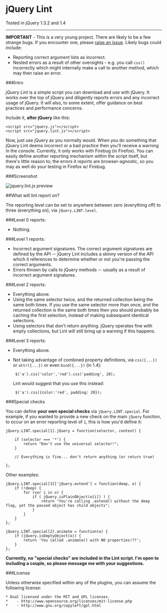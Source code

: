 jQuery Lint
===
Tested in jQuery 1.3.2 and 1.4

---
**IMPORTANT** - This is a very young project. There are likely to be a few strange bugs. If you encounter one, please [raise an issue](http://github.com/jamespadolsey/jQuery-Lint/issues). Likely bugs could include:

 * Reporting correct argument lists as incorrect.
 * Nested errors as a result of other oversights - e.g. you call `css()` incorrectly which might internally make a call to another method, which may then raise an error.


###Intro

*jQuery Lint* is a simple script you can download and use with jQuery. It works over the top of jQuery and diligently reports errors and any incorrect usage of jQuery. It will also, to some extent, offer guidance on best practices and performance concerns.

Include it, **after jQuery** like this:

    <script src="jquery.js"></script>
    <script src="jquery.lint.js"></script>
    
Now, just use jQuery as you normally would. When you do something that jQuery Lint deems incorrect or a bad practice then you'll receive a warning in the console. Currently, it only works with Firebug (in Firefox). You can easily define another reporting mechanism within the script itself, but there's little reason to; the errors it reports are browser-agnostic, so you may as well do your testing in Firefox w/ Firebug.

###Screenshot

![jquery.lint.js preview](http://img13.imageshack.us/img13/9527/lint.png)

##What will lint report on?

The reporting level can be set to anywhere between zero (everything off) to three (everything on), via `jQuery.LINT.level`. 

###Level 0 reports:

 * Nothing.

###Level 1 reports:

 * Incorrect argument signatures. The correct argument signatures are defined by the API -- jQuery Lint includes a skinny version of the API which it references to determine whether or not you're passing the correct arguments.
 * Errors thrown by calls to jQuery methods -- usually as a result of incorrect argument signatures.
 
###Level 2 reports:

 * Everything above.
 * Using the same selector twice, and the returned collection being the same both times. If you use the same selector more than once, and the returned collection is the same both times then you should probably be caching the first selection, instead of making subsequent identical selections.
 * Using selectors that don't return anything. jQuery operates fine with empty collections, but Lint will still bring up a warning if this happens.
 
###Level 3 reports:

 * Everything above.
 * Not taking advantage of combined property definitions, via `css({...})` or `attr({...})` or even `bind({...})` (in 1.4):
        
        $('a').css('color','red').css('padding', 20);
        
   Lint would suggest that you use this instead:
   
        $('a').css({color:'red', padding: 20});
        
###Special checks

You can define **your own special checks** via `jQuery.LINT.special`. For example, if you wanted to provide a new check on the main `jQuery` function, to occur on an error reporting level of `1`, this is how you'd define it:

    jQuery.LINT.special[1].jQuery = function(selector, context) {
        
        if (selector === '*') {
            return "Don't use the universal selector!";
        }
        
        // Everything is fine... don't return anything (or return true)
        
    };
    
Other examples:

    jQuery.LINT.special[3]['jQuery.extend'] = function(deep, o) {
        if (!deep) {
            for (var i in o) {
                if ( jQuery.isPlainObject(o[i]) ) {
                    return "You're calling .extend() without the deep flag, yet the passed object has child objects";
                }
            }
        }
    };
    
    jQuery.LINT.special[2].animate = function(o) {
        if (jQuery.isEmptyObject(o)) {
            return 'You called .animate() with NO properties!??';
        }
    };
    
**Currently, no "special checks" are included in the Lint script. I'm open to including a couple, so please message me with your suggestions.**
 
###License

Unless otherwise specified within any of the plugins, you can assume the following license:

    * Dual licensed under the MIT and GPL licenses.
    *    - http://www.opensource.org/licenses/mit-license.php
    *    - http://www.gnu.org/copyleft/gpl.html

  